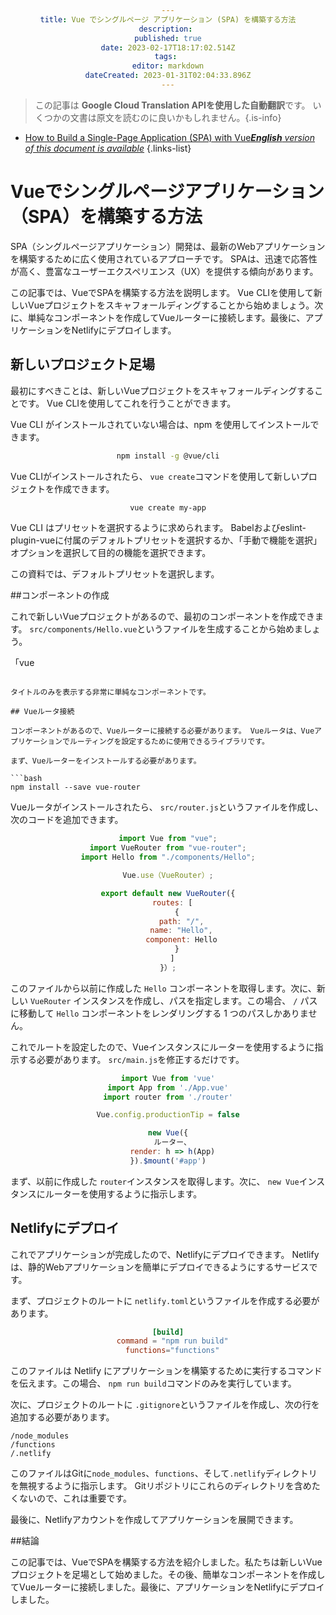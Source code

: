 ```yaml
---
title: Vue でシングルページ アプリケーション (SPA) を構築する方法
description: 
published: true
date: 2023-02-17T18:17:02.514Z
tags: 
editor: markdown
dateCreated: 2023-01-31T02:04:33.896Z
---
```


> この記事は **Google Cloud Translation APIを使用した自動翻訳**です。
いくつかの文書は原文を読むのに良いかもしれません。{.is-info}
- [How to Build a Single-Page Application (SPA) with Vue***English** version of this document is available*](/en/Knowledge-base/Common/how-to-build-a-single-page-application-spa-with-vue)
{.links-list}


# Vueでシングルページアプリケーション（SPA）を構築する方法

SPA（シングルページアプリケーション）開発は、最新のWebアプリケーションを構築するために広く使用されているアプローチです。 SPAは、迅速で応答性が高く、豊富なユーザーエクスペリエンス（UX）を提供する傾向があります。

この記事では、VueでSPAを構築する方法を説明します。 Vue CLIを使用して新しいVueプロジェクトをスキャフォールディングすることから始めましょう。次に、単純なコンポーネントを作成してVueルーターに接続します。最後に、アプリケーションをNetlifyにデプロイします。

## 新しいプロジェクト足場

最初にすべきことは、新しいVueプロジェクトをスキャフォールディングすることです。 Vue CLIを使用してこれを行うことができます。

Vue CLI がインストールされていない場合は、npm を使用してインストールできます。

```bash
npm install -g @vue/cli
```

Vue CLIがインストールされたら、 `vue create`コマンドを使用して新しいプロジェクトを作成できます。

```bash
vue create my-app
```

Vue CLI はプリセットを選択するように求められます。 Babelおよびeslint-plugin-vueに付属のデフォルトプリセットを選択するか、「手動で機能を選択」オプションを選択して目的の機能を選択できます。

この資料では、デフォルトプリセットを選択します。

##コンポーネントの作成

これで新しいVueプロジェクトがあるので、最初のコンポーネントを作成できます。 `src/components/Hello.vue`というファイルを生成することから始めましょう。

「vue
<template>
  <div>
    <h1>Hello、World！</h1>
  </div>
</template>

<script>
export default {
  name: "Hello"
};
</script>

<style>
div {
  text-align: center;
}
</style>
```

タイトルのみを表示する非常に単純なコンポーネントです。

## Vueルータ接続

コンポーネントがあるので、Vueルーターに接続する必要があります。 Vueルータは、Vueアプリケーションでルーティングを設定するために使用できるライブラリです。

まず、Vueルーターをインストールする必要があります。

```bash
npm install --save vue-router
```

Vueルータがインストールされたら、 `src/router.js`というファイルを作成し、次のコードを追加できます。

```javascript
import Vue from "vue";
import VueRouter from "vue-router";
import Hello from "./components/Hello";

Vue.use（VueRouter）;

export default new VueRouter({
  routes: [
    {
      path: "/",
      name: "Hello",
      component: Hello
    }
  ]
}）;
```

このファイルから以前に作成した `Hello` コンポーネントを取得します。次に、新しい `VueRouter` インスタンスを作成し、パスを指定します。この場合、 `/` パスに移動して `Hello` コンポーネントをレンダリングする 1 つのパスしかありません。

これでルートを設定したので、Vueインスタンスにルーターを使用するように指示する必要があります。 `src/main.js`を修正するだけです。

```javascript
import Vue from 'vue'
import App from './App.vue'
import router from './router'

Vue.config.productionTip = false

new Vue({
  ルーター、
  render: h => h(App)
}).$mount('#app')
```

まず、以前に作成した `router`インスタンスを取得します。次に、 `new Vue`インスタンスにルーターを使用するように指示します。

## Netlifyにデプロイ

これでアプリケーションが完成したので、Netlifyにデプロイできます。 Netlifyは、静的Webアプリケーションを簡単にデプロイできるようにするサービスです。

まず、プロジェクトのルートに `netlify.toml`というファイルを作成する必要があります。

```toml
[build]
  command = "npm run build"
  functions="functions"
```

このファイルは Netlify にアプリケーションを構築するために実行するコマンドを伝えます。この場合、 `npm run build`コマンドのみを実行しています。

次に、プロジェクトのルートに `.gitignore`というファイルを作成し、次の行を追加する必要があります。

```
/node_modules
/functions
/.netlify
```

このファイルはGitに`node_modules`、`functions`、そして`.netlify`ディレクトリを無視するように指示します。 Gitリポジトリにこれらのディレクトリを含めたくないので、これは重要です。

最後に、Netlifyアカウントを作成してアプリケーションを展開できます。

##結論

この記事では、VueでSPAを構築する方法を紹介しました。私たちは新しいVueプロジェクトを足場として始めました。その後、簡単なコンポーネントを作成してVueルーターに接続しました。最後に、アプリケーションをNetlifyにデプロイしました。